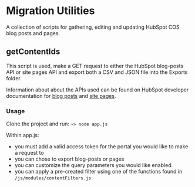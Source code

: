 # Migration Utilities
A collection of scripts for gathering, editing and updating HubSpot COS blog posts and pages.
## getContentIds
This script is used, make a GET request to either the HubSpot blog-posts API or site pages API and export both a CSV and JSON file into the Exports folder.

Information about about the APIs used can be found on HubSpot developer documentation for [blog posts](http://developers.hubspot.com/docs/methods/blogv2/get_blog_posts) and [site pages](http://developers.hubspot.com/docs/methods/pages/get_pages).


### Usage

Clone the project and run:
`~> node app.js`

Within app.js:
- you must add a valid access token for the portal you would like to make a request to
- you can chose to export blog-posts or pages
- you can customize the query parameters you would like enabled.
- you can apply a pre-created filter using one of the functions found in `/js/modules/contentFilters.js`
